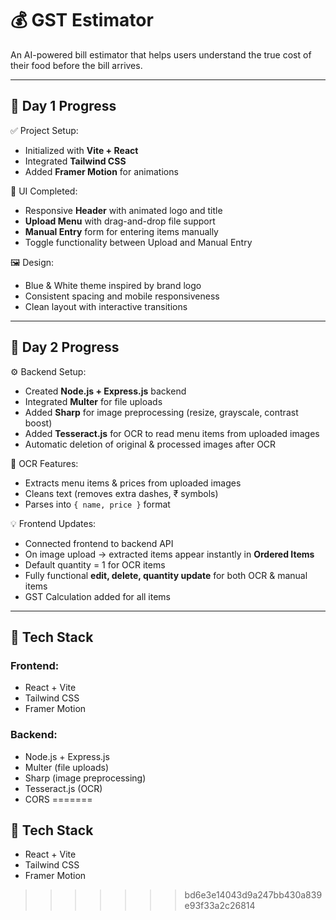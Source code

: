 # 💰 GST Estimator

An AI-powered bill estimator that helps users understand the true cost of their food before the bill arrives.

---

## 🚀 Day 1 Progress

✅ Project Setup:
- Initialized with **Vite + React**
- Integrated **Tailwind CSS**
- Added **Framer Motion** for animations

🎨 UI Completed:
- Responsive **Header** with animated logo and title
- **Upload Menu** with drag-and-drop file support
- **Manual Entry** form for entering items manually
- Toggle functionality between Upload and Manual Entry

🖼️ Design:
- Blue & White theme inspired by brand logo
- Consistent spacing and mobile responsiveness
- Clean layout with interactive transitions

---

## 🚀 Day 2 Progress

⚙️ Backend Setup:
- Created **Node.js + Express.js** backend
- Integrated **Multer** for file uploads
- Added **Sharp** for image preprocessing (resize, grayscale, contrast boost)
- Added **Tesseract.js** for OCR to read menu items from uploaded images
- Automatic deletion of original & processed images after OCR

🧠 OCR Features:
- Extracts menu items & prices from uploaded images
- Cleans text (removes extra dashes, ₹ symbols)
- Parses into `{ name, price }` format

💡 Frontend Updates:
- Connected frontend to backend API
- On image upload → extracted items appear instantly in **Ordered Items**
- Default quantity = 1 for OCR items
- Fully functional **edit, delete, quantity update** for both OCR & manual items
- GST Calculation added for all items

---

## 📁 Tech Stack

### Frontend:
- React + Vite
- Tailwind CSS
- Framer Motion

### Backend:
- Node.js + Express.js
- Multer (file uploads)
- Sharp (image preprocessing)
- Tesseract.js (OCR)
- CORS
=======
## 📁 Tech Stack
- React + Vite
- Tailwind CSS
- Framer Motion
>>>>>>> bd6e3e14043d9a247bb430a839e93f33a2c26814
